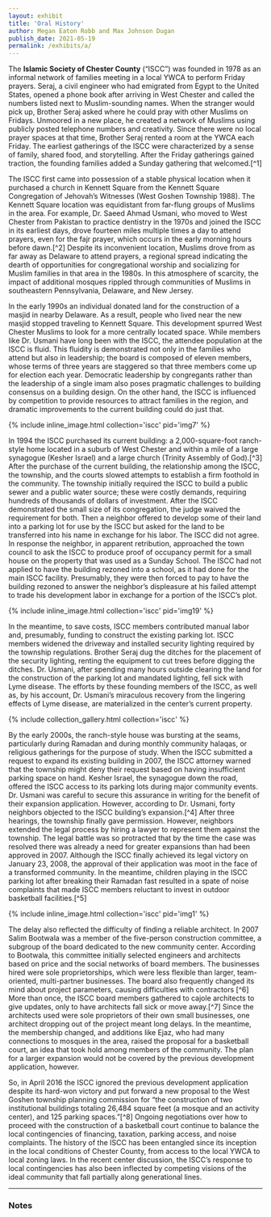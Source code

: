 ```yaml
---
layout: exhibit
title: 'Oral History'
author: Megan Eaton Robb and Max Johnson Dugan
publish_date: 2021-05-19
permalink: /exhibits/a/
---
```


<p>The <strong>Islamic Society of Chester County</strong> (“ISCC”) was founded in 1978 as an informal network of families meeting in a local YWCA to perform Friday prayers. Seraj, a civil engineer who had emigrated from Egypt to the United States, opened a phone book after arriving in West Chester and called the numbers listed next to Muslim-sounding names. When the stranger would pick up, Brother Seraj asked where he could pray with other Muslims on Fridays. Unmoored in a new place, he created a network of Muslims using publicly posted telephone numbers and creativity. Since there were no local prayer spaces at that time, Brother Seraj rented a room at the YWCA each Friday. The earliest gatherings of the ISCC were characterized by a sense of family, shared food, and storytelling. After the Friday gatherings gained traction, the founding families added a Sunday gathering that welcomed.[^1]</p>

<p>The ISCC first came into possession of a stable physical location when it purchased a church in Kennett Square from the Kennett Square Congregation of Jehovah’s Witnesses (West Goshen Township 1988). The Kennett Square location was equidistant from far-flung groups of Muslims in the area. For example, Dr. Saeed Ahmad Usmani, who moved to West Chester from Pakistan to practice dentistry in the 1970s and joined the ISCC in its earliest days, drove fourteen miles multiple times a day to attend prayers, even for the fajr prayer, which occurs in the early morning hours before dawn.[^2] Despite its inconvenient location, Muslims drove from as far away as Delaware to attend prayers, a regional spread indicating the dearth of opportunities for congregational worship and socializing for Muslim families in that area in the 1980s. In this atmosphere of scarcity, the impact of additional mosques rippled through communities of Muslims in southeastern Pennsylvania, Delaware, and New Jersey. </p>

<p>In the early 1990s an individual donated land for the construction of a masjid in nearby Delaware. As a result, people who lived near the new masjid stopped traveling to Kennett Square. This development spurred West Chester Muslims to look for a more centrally located space. While members like Dr. Usmani have long been with the ISCC, the attendee population at the ISCC is fluid. This fluidity is demonstrated not only in the families who attend but also in leadership; the board is composed of eleven members, whose terms of three years are staggered so that three members come up for election each year. Democratic leadership by congregants rather than the leadership of a single imam also poses pragmatic challenges to building consensus on a building design. On the other hand, the ISCC is influenced by competition to provide resources to attract families in the region, and dramatic improvements to the current building could do just that. </p>

{% include inline_image.html collection='iscc' pid='img7' %}

<p>In 1994 the ISCC purchased its current building: a 2,000-square-foot ranch-style home located in a suburb of West Chester and within a mile of a large synagogue (Kesher Israel) and a large church (Trinity Assembly of God).[^3] After the purchase of the current building, the relationship among the ISCC, the township, and the courts slowed attempts to establish a firm foothold in the community. The township initially required the ISCC to build a public sewer and a public water source; these were costly demands, requiring hundreds of thousands of dollars of investment. After the ISCC demonstrated the small size of its congregation, the judge waived the requirement for both. Then a neighbor offered to develop some of their land into a parking lot for use by the ISCC but asked for the land to be transferred into his name in exchange for his labor. The ISCC did not agree. In response the neighbor, in apparent retribution, approached the town council to ask the ISCC to produce proof of occupancy permit for a small house on the property that was used as a Sunday School. The ISCC had not applied to have the building rezoned into a school, as it had done for the main ISCC facility. Presumably, they were then forced to pay to have the building rezoned to answer the neighbor’s displeasure at his failed attempt to trade his development labor in exchange for a portion of the ISCC’s plot. </p>

{% include inline_image.html collection='iscc' pid='img19' %}

<p>In the meantime, to save costs, ISCC members contributed manual labor and, presumably, funding to construct the existing parking lot. ISCC members widened the driveway and installed security lighting required by the township regulations. Brother Seraj dug the ditches for the placement of the security lighting, renting the equipment to cut trees before digging the ditches. Dr. Usmani, after spending many hours outside clearing the land for the construction of the parking lot and mandated lighting, fell sick with Lyme disease. The efforts by these founding members of the ISCC, as well as, by his account, Dr. Usmani’s miraculous recovery from the lingering effects of Lyme disease, are materialized in the center’s current property.  </p>

{% include collection_gallery.html collection='iscc' %}

<p>By the early 2000s, the ranch-style house was bursting at the seams, particularly during Ramadan and during monthly community halaqas, or religious gatherings for the purpose of study. When the ISCC submitted a request to expand its existing building in 2007, the ISCC attorney warned that the township might deny their request based on having insufficient parking space on hand. Kesher Israel, the synagogue down the road, offered the ISCC access to its parking lots during major community events. Dr. Usmani was careful to secure this assurance in writing for the benefit of their expansion application. However, according to Dr. Usmani, forty neighbors objected to the ISCC building’s expansion.[^4] After three hearings, the township finally gave permission. However, neighbors extended the legal process by hiring a lawyer to represent them against the township. The legal battle was so protracted that by the time the case was resolved there was already a need for greater expansions than had been approved in 2007. Although the ISCC finally achieved its legal victory on January 23, 2008, the approval of their application was moot in the face of a transformed community. In the meantime, children playing in the ISCC parking lot after breaking their Ramadan fast resulted in a spate of noise complaints that made ISCC members reluctant to invest in outdoor basketball facilities.[^5]</p>

{% include inline_image.html collection='iscc' pid='img1' %}

<p>The delay also reflected the difficulty of finding a reliable architect. In 2007 Salim Bootwala was a member of the five-person construction committee, a subgroup of the board dedicated to the new community center. According to Bootwala, this committee initially selected engineers and architects based on price and the social networks of board members. The businesses hired were sole proprietorships, which were less flexible than larger, team-oriented, multi-partner businesses. The board also frequently changed its mind about project parameters, causing difficulties with contractors [^6] More than once, the ISCC board members gathered to cajole architects to give updates, only to have architects fall sick or move away.[^7] Since the architects used were sole proprietors of their own small businesses, one architect dropping out of the project meant long delays. In the meantime, the membership changed, and additions like Ejaz, who had many connections to mosques in the area, raised the proposal for a basketball court, an idea that took hold among members of the community. The plan for a larger expansion would not be covered by the previous development application, however. </p>

<p>So, in April 2016 the ISCC ignored the previous development application despite its hard-won victory and put forward a new proposal to the West Goshen township planning commission for “the construction of two institutional buildings totaling 26,484 square feet (a mosque and an activity center), and 125 parking spaces.”[^8] Ongoing negotiations over how to proceed with the construction of a basketball court continue to balance the local contingencies of financing, taxation, parking access, and noise complaints. The history of the ISCC has been entangled since its inception in the local conditions of Chester County, from access to the local YWCA to local zoning laws. In the recent center discussion, the ISCC’s response to local contingencies has also been inflected by competing visions of the ideal community that fall partially along generational lines.  </p>

---

### Notes

[^1]: Usmani, 1/13/20.

[^2]: Ibid.

[^3]: They bought the home for $225,000 in 1994, applying for a differential zoning of the building since it was in a residential area.

[^4]: Usmani, 1/13/20.

[^5]: A. Bootwala, 4/13/20.

[^6]: S. Bootwala, 4/13/20.

[^7]: Usmani, 1/13/20; S. Bootwala, 4/13/20.

[^8]: Paul Farkas, “Letter to Case LaLonde regarding LD-4-16-13740, on behalf of the ISCC, to Manager of West Goshen Township, 25 May, 2016.” The County of Chester Planning Commission Meeting Files, June 8, 2016, 50.
